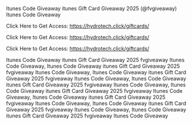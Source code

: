 Itunes Code Giveaway itunes Gift Card Giveaway 2025 (@fvgiveaway) Itunes Code Giveaway

Click Here to Get Access: https://hydrotech.click/giftcards/

Click Here to Get Access: https://hydrotech.click/giftcards/

Click Here to Get Access: https://hydrotech.click/giftcards/

Itunes Code Giveaway itunes Gift Card Giveaway 2025 fvgiveaway Itunes Code Giveaway, Itunes Code Giveaway itunes Gift Card Giveaway 2025 fvgiveaway Itunes Code Giveaway, Itunes Code Giveaway itunes Gift Card Giveaway 2025 fvgiveaway Itunes Code Giveaway, Itunes Code Giveaway itunes Gift Card Giveaway 2025 fvgiveaway Itunes Code Giveaway, Itunes Code Giveaway itunes Gift Card Giveaway 2025 fvgiveaway Itunes Code Giveaway, Itunes Code Giveaway itunes Gift Card Giveaway 2025 fvgiveaway Itunes Code Giveaway, Itunes Code Giveaway itunes Gift Card Giveaway 2025 fvgiveaway Itunes Code Giveaway, Itunes Code Giveaway itunes Gift Card Giveaway 2025 fvgiveaway Itunes Code Giveaway
